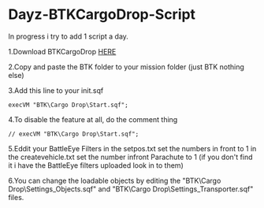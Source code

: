 Dayz-BTKCargoDrop-Script
========================

In progress i try to add 1 script a day.


1.Download BTKCargoDrop <a href="http://d.pr/hBcz">HERE</a>

2.Copy and paste the BTK folder to your mission folder (just BTK nothing else)

3.Add this line to your init.sqf

    execVM "BTK\Cargo Drop\Start.sqf";
    
4.To disable the feature at all, do the comment thing

    // execVM "BTK\Cargo Drop\Start.sqf";
    
5.Eddit your BattleEye Filters in the setpos.txt set the numbers in front to 1 in the createvehicle.txt set the number infront Parachute to 1 (if you don't find it i have the BattleEye filters uploaded look in to them)

6.You can change the loadable objects by editing the "BTK\Cargo Drop\Settings_Objects.sqf" and "BTK\Cargo Drop\Settings_Transporter.sqf" files.

